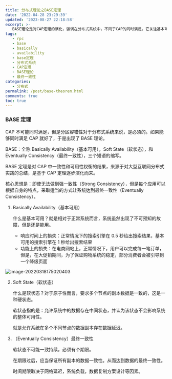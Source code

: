 ```yaml
---
title: 分布式理论之BASE定理
date: '2022-04-28 23:29:39'
updated: '2023-08-27 22:18:58'
excerpt: >-
   BASE理论是对CAP定理的演化，强调在分布式系统中，不同于CAP的同时满足，它关注基本可用性、软状态和最终一致性。基本可用性指系统在故障下仍能部分可用；软状态允许数据存在中间状态，不影响整体可用性；最终一致性要求在一定时间内达到数据副本一致性。这一理论适用于大型互联网系统，权衡了一致性和可用性，实现了分布式系统的容错性。
tags:
   - rpc
   - base
   - basically
   - availability
   - base定理
   - 分布式系统
   - CAP定理
   - BASE理论
   - 最终一致性
categories:
   - 分布式
permalink: /post/base-theorem.html
comments: true
toc: true
---
```



### BASE 定理

CAP 不可能同时满足，但是分区容错性对于分布式系统来说，是必须的。如果能够同时满足 CAP 就好了，于是出现了 BASE 理论。

BASE：全称 Basically Availability（基本可用），Soft State（软状态），和 Eventually Consistency（最终一致性），三个短语的缩写。

BASE 定理是对 CAP 中一致性和可用性权衡的结果，来源于对大型互联网分布式实践的总结，是基于 CAP 定理逐步演化而来。

核心思想是：即使无法做到强一致性（Strong Consistency），但是每个应用可以根据自身的特点，采取适当的方式让系统达到最终一致性（Eventually Consistency）。

1. Basically Availability（基本可用）

   什么是基本可用？就是相对于正常系统而言，系统虽然出现了不可预知的故障，但是还是能用。

   * 响应时间上的损失：正常情况下的搜索引擎在 0.5 秒给出搜索结果，基本可用的搜索引擎在 1 秒给出搜索结果
   * 功能上的损失：在电商网站上，正常情况下，用户可以完成每一笔订单，但是，在大促销期间，为了保证购物系统的稳定，部分消费者会被引导到一个降级页面

​![image-20220318175020403](https://img1.terwer.space/image-20220318175020403.png)​

2. Soft State（软状态）

   什么是软状态？对于原子性而言，要求多个节点的副本数据是一致的，这是一种硬状态。

   软状态指的是：允许系统中的数据存在中间状态，并认为该状态不会影响系统的整体可用性。

   就是允许系统在多个不同节点的数据副本存在数据延迟。
3. （Eventually Consistency）最终一致性

   软状态不可能一致持续，必须有个期限。

   在期限过后，应当保证所有副本的数据一致性。从而达到数据的最终一致性。

   时间期限取决于网络延迟，系统负载，数据复制方案设计等因素。